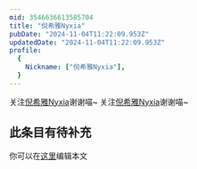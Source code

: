 ```yaml
---
mid: 3546636613585704
title: "倪希雅Nyxia"
pubDate: "2024-11-04T11:22:09.953Z"
updatedDate: "2024-11-04T11:22:09.953Z"
profile:
  {
    Nickname: ["倪希雅Nyxia"],
  }
---
```


关注[倪希雅Nyxia](https://space.bilibili.com/3546636613585704)谢谢喵~ 关注[倪希雅Nyxia](https://space.bilibili.com/3546636613585704)谢谢喵~

## 此条目有待补充
你可以在[这里](https://github.com/Yuhanawa/VTuber.ICU-Content/edit/master/v/倪希雅Nyxia/index.md)编辑本文
